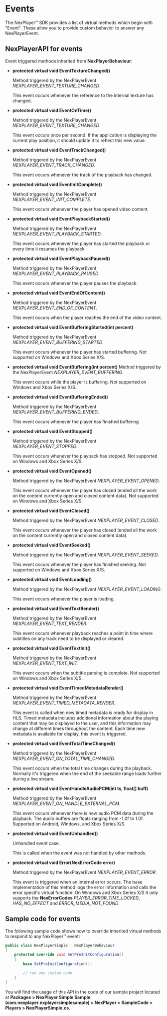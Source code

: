 # Events

The NexPlayer™ SDK provides a list of virtual methods which begin with "Event". These allow you to provide custom behavior to answer any NexPlayerEvent.

## NexPlayerAPI for events

Event triggered methods inherited from **NexPlayerBehaviour**:

- **protected virtual void EventTextureChanged()**

    Method triggered by the NexPlayerEvent *NEXPLAYER_EVENT_TEXTURE_CHANGED*.
    
    This event occurs whenever the reference to the internal texture has changed.

- **protected virtual void EventOnTime()**

    Method triggered by the NexPlayerEvent *NEXPLAYER_EVENT_TEXTURE_CHANGED*.
    
    This event occurs once per second. If the application is displaying the current play position, it should update it to reflect this new value.

- **protected virtual void EventTrackChanged()**

    Method triggered by the NexPlayerEvent *NEXPLAYER_EVENT_TRACK_CHANGED*.
    
    This event occurs whenever the track of the playback has changed.

- **protected virtual void EventInitComplete()**

    Method triggered by the NexPlayerEvent *NEXPLAYER_EVENT_INIT_COMPLETE*.
    
    This event occurs whenever the player has opened video content.

- **protected virtual void EventPlaybackStarted()**

    Method triggered by the NexPlayerEvent *NEXPLAYER_EVENT_PLAYBACK_STARTED*.
    
    This event occurs whenever the player has started the playback or every time it resumes the playback.

- **protected virtual void EventPlaybackPaused()**

    Method triggered by the NexPlayerEvent *NEXPLAYER_EVENT_PLAYBACK_PAUSED*.
    
    This event occurs whenever the player pauses the playback.

- **protected virtual void EventEndOfContent()**

    Method triggered by the NexPlayerEvent *NEXPLAYER_EVENT_END_OF_CONTENT*.
    
    This event occurs when the player reaches the end of the video content.

- **protected virtual void EventBufferingStarted(int percent)**

    Method triggered by the NexPlayerEvent *NEXPLAYER_EVENT_BUFFERING_STARTED*.
    
    This event occurs whenever the player has started buffering. Not supported on Windows and Xbox Series X/S.

- **protected virtual void EventBuffering(int percent)**
    Method triggered by the NexPlayerEvent *NEXPLAYER_EVENT_BUFFERING*.
    
    This event occurs while the player is buffering. Not supported on Windows and Xbox Series X/S.

- **protected virtual void EventBufferingEnded()**

    Method triggered by the NexPlayerEvent *NEXPLAYER_EVENT_BUFFERING_ENDED*.
    
    This event occurs whenever the player has finished buffering

- **protected virtual void EventStopped()**

    Method triggered by the NexPlayerEvent *NEXPLAYER_EVENT_STOPPED*.
    
    This event occurs whenever the playback has stopped. Not supported on Windows and Xbox Series X/S.

- **protected virtual void EventOpened()**

    Method triggered by the NexPlayerEvent *NEXPLAYER_EVENT_OPENED*.
    
    This event occurs whenever the player has closed (ended all the work on the content currently open and closed content data). Not supported on Windows and Xbox Series X/S.

- **protected virtual void EventClosed()**

    Method triggered by the NexPlayerEvent *NEXPLAYER_EVENT_CLOSED*.
    
    This event occurs whenever the player has closed (ended all the work on the content currently open and closed content data).

- **protected virtual void EventSeeked()**

    Method triggered by the NexPlayerEvent *NEXPLAYER_EVENT_SEEKED*.
    
    This event occurs whenever the player has finished seeking. Not supported on Windows and Xbox Series X/S.

- **protected virtual void EventLoading()**

    Method triggered by the NexPlayerEvent *NEXPLAYER_EVENT_LOADING*.
    
    This event occurs whenever the player is loading.

- **protected virtual void EventTextRender()**

    Method triggered by the NexPlayerEvent *NEXPLAYER_EVENT_TEXT_RENDER*.
    
    This event occurs whenever playback reaches a point in time where subtitles on any track need to be displayed or cleared.

- **protected virtual void EventTextInit()**

    Method triggered by the NexPlayerEvent *NEXPLAYER_EVENT_TEXT_INIT*.
    
    This event occurs when the subtitle parsing is complete. Not supported on Windows and Xbox Series X/S.

- **protected virtual void EventTimedMetadataRender()**

    Method triggered by the NexPlayerEvent *NEXPLAYER_EVENT_TIMED_METADATA_RENDER*.
    
    This event is called when new timed metadata is ready for display in HLS. Timed metadata includes additional information about the playing content that may be displayed to the user, and this information may change at different times throughout the content. Each time new metadata is available for display, this event is triggered.

- **protected virtual void EventTotalTimeChanged()**

    Method triggered by the NexPlayerEvent *NEXPLAYER_EVENT_ON_TOTAL_TIME_CHANGED*.
    
    This event occurs when the total time changes during the playback. Normally it's triggered when the end of the seekable range loads further during a live stream.

- **protected virtual void EventHandleAudioPCM(int ts, float[] buff)**

    Method triggered by the NexPlayerEvent *NEXPLAYER_EVENT_ON_HANDLE_EXTERNAL_PCM*.
    
    This event occurs whenever there is new audio PCM data during the playback. The audio buffers are floats ranging from -1.0f to 1.0f. Supported on Android, Windows, and Xbox Series X/S.

- **protected virtual void EventUnhandled()**

    Unhandled event case.
    
    This is called when the event was not handled by other methods.

- **protected virtual void Error(NexErrorCode error)**

    Method triggered by the NexPlayerEvent *NEXPLAYER_EVENT_ERROR*.
    
    This event is triggered when an internal error occurs. The base implementation of this method logs the error information and calls the error specific virtual function. On Windows and Xbox Series X/S it only supports the **NexErrorCodes** *PLAYER_ERROR_TIME_LOCKED*, *HAS_NO_EFFECT* and *ERROR_MEDIA_NOT_FOUND*.


## Sample code for events

The following sample code shows how to override inherited virtual methods to respond to any NexPlayer™ event:

```csharp
public class NexPlayerSimple : NexPlayerBehaviour
{
    protected override void SetPreInitConfiguration()
    {
        base.SetPreInitConfiguration();

        // run any custom code
    }
}

```
You will find the usage of this API in the code of our sample project located at **Packages > NexPlayer Simple Sample (com.nexplayer.nxplayersimplesample) > NexPlayer > SampleCode > Players > NexPlayerSimple.cs**.